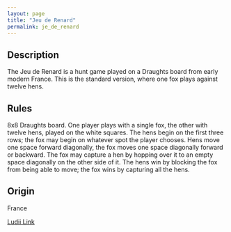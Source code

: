 ```yaml
---
layout: page
title: "Jeu de Renard"
permalink: je_de_renard
---
```

## Description

The Jeu de Renard is a hunt game played on a Draughts board from early modern France. This is the standard version, where one fox plays against twelve hens.

## Rules

8x8 Draughts board. One player plays with a single fox, the other with twelve hens, played on the white squares. The hens begin on the first three rows; the fox may begin on whatever spot the player chooses. Hens move one space forward diagonally, the fox moves one space diagonally forward or backward. The fox may capture a hen by hopping over it to an empty space diagonally on the other side of it. The hens win by blocking the fox from being able to move; the fox wins by capturing all the hens.


## Origin

France

[Ludii Link](https://ludii.games/details.php?keyword=Jeu%20de%20Renard)
